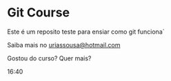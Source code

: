 # Git Course

Este é um reposito teste para ensiar como git funciona´

Saiba mais no uriassousa@hotmail.com


Gostou do curso? Quer mais?


16:40

